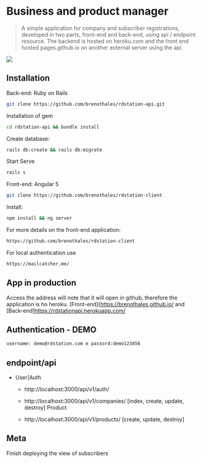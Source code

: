 # Business and product manager
> A simple application for company and subscriber registrations, developed in two parts, front-end and back-end, using api / endpoint resource.
The backend is hosted on heroku.com and the front end hosted pages.github.io on another external server using the api.


![](header.png)

## Installation

Back-end: Ruby on Rails


```sh
git clone https://github.com/brenothales/rdstation-api.git
```

Installation of gem

```sh
cd rdstation-api && bundle install
```

Create database:

```sh
rails db:create && rails db:migrate
```

Start Serve

```sh
rails s
```
Front-end: Angular 5

```sh
git clone https://github.com/brenothales/rdstation-client
```

Install:

```sh
npm install && ng server
```

For more details on the front-end application:

```sh
https://github.com/brenothales/rdstation-client
```

For local authentication use

```sh
https://mailcatcher.me/
```
## App in production

Access the address will note that it will open in github, therefore the application is ho heroku. [Front-end](https://brenothales.github.io/
and [Back-end]https://rdstationapi.herokuapp.com/

## Authentication - DEMO

```sh
username: demo@rdstation.com e passord:demo123456
```

## endpoint/api

* User|Auth
    * http://localhost:3000/api/v1/auth/

    * http://localhost:3000/api/v1/companies/
        [index, create, update, destroy]
Product
    * http://localhost:3000/api/v1/products/
        [create, update, destroy]
## Meta

Finish deploying the view of subscribers
